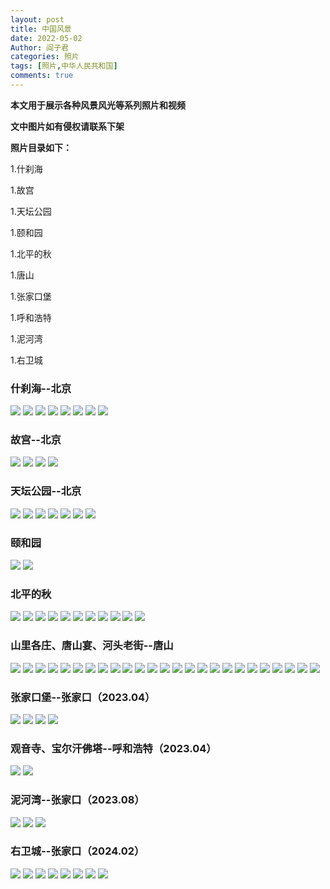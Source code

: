```yaml
---
layout: post
title: 中国风景
date: 2022-05-02
Author: 阎子君
categories: 照片
tags: [照片,中华人民共和国]
comments: true
---
```


**本文用于展示各种风景风光等系列照片和视频**

**文中图片如有侵权请联系下架**

**照片目录如下：**

1.什刹海

1.故宫

1.天坛公园

1.颐和园

1.北平的秋

1.唐山

1.张家口堡

1.呼和浩特

1.泥河湾

1.右卫城

### 什刹海--北京

<img src="/images/Pictures/1.jpeg"/>

<img src="/images/Pictures/2.jpeg"/>

<img src="/images/Pictures/3.jpeg"/>

<img src="/images/Pictures/4.jpeg"/>

<img src="/images/Pictures/5.jpeg"/>

<img src="/images/Pictures/6.jpeg"/>

<img src="/images/Pictures/7.jpeg"/>

<img src="/images/Pictures/8.jpeg"/>

### 故宫--北京

<img src="/images/Pictures/40.webp"/>

<img src="/images/Pictures/41.webp"/>

<img src="/images/Pictures/42.webp"/>

<img src="/images/Pictures/43.webp"/>

### 天坛公园--北京

<img src="/images/Pictures/49.webp"/>

<img src="/images/Pictures/50.webp"/>

<img src="/images/Pictures/51.webp"/>

<img src="/images/Pictures/52.webp"/>

<img src="/images/Pictures/53.webp"/>

<img src="/images/Pictures/54.webp"/>

<img src="/images/Pictures/55.webp"/>

### 颐和园

<img src="/images/Pictures/93.webp"/>

<img src="/images/Pictures/94.webp"/>

### 北平的秋

<img src="/images/Pictures/29.webp"/>

<img src="/images/Pictures/30.webp"/>

<img src="/images/Pictures/31.webp"/>

<img src="/images/Pictures/32.webp"/>

<img src="/images/Pictures/33.webp"/>

<img src="/images/Pictures/34.webp"/>

<img src="/images/Pictures/35.webp"/>

<img src="/images/Pictures/36.webp"/>

<img src="/images/Pictures/37.webp"/>

<img src="/images/Pictures/38.webp"/>

<img src="/images/Pictures/39.webp"/>

### 山里各庄、唐山宴、河头老街--唐山

<img src="/images/Pictures/23.PNG"/>

<img src="/images/Pictures/21.PNG"/>

<img src="/images/Pictures/13.PNG"/>

<img src="/images/Pictures/28.PNG"/>

<img src="/images/Pictures/15.PNG"/>

<img src="/images/Pictures/16.PNG"/>

<img src="/images/Pictures/20.PNG"/>

<img src="/images/Pictures/22.PNG"/>

<img src="/images/Pictures/9.PNG"/>

<img src="/images/Pictures/10.PNG"/>

<img src="/images/Pictures/11.PNG"/>

<img src="/images/Pictures/12.PNG"/>

<img src="/images/Pictures/14.PNG"/>

<img src="/images/Pictures/24.PNG"/>

<img src="/images/Pictures/25.PNG"/>

<img src="/images/Pictures/26.PNG"/>

<img src="/images/Pictures/27.PNG"/>

<img src="/images/Pictures/17.PNG"/>

<img src="/images/Pictures/18.PNG"/>

<img src="/images/Pictures/19.PNG"/>

<img src="/images/Pictures/ts1.PNG"/>

<img src="/images/Pictures/ts2.PNG"/>

<img src="/images/Pictures/ts3.PNG"/>

<img src="/images/Pictures/ts4.PNG"/>

<img src="/images/Pictures/ts5.PNG"/>

### 张家口堡--张家口（2023.04）

<img src="/images/Pictures/zjk1.JPG"/>

<img src="/images/Pictures/zjk2 .JPG"/>

<img src="/images/Pictures/zjk3.JPG"/>

<img src="/images/Pictures/zjk4.JPG"/>

### 观音寺、宝尔汗佛塔--呼和浩特（2023.04）

<img src="/images/Pictures/gys.JPG"/>

<img src="/images/Pictures/behft.JPG"/>

### 泥河湾--张家口（2023.08）

<img src="/images/Pictures/nhw1.JPG"/>

<img src="/images/Pictures/nhw2.JPG"/>

<img src="/images/Pictures/nhw3.JPG"/>

### 右卫城--张家口（2024.02）

<img src="/images/Pictures/ywc1.PNG"/>

<img src="/images/Pictures/ywc2.PNG"/>

<img src="/images/Pictures/ywc3.PNG"/>

<img src="/images/Pictures/ywc4.PNG"/>

<img src="/images/Pictures/ywc5.PNG"/>

<img src="/images/Pictures/ywc6.PNG"/>

<img src="/images/Pictures/ywc7.PNG"/>

<img src="/images/Pictures/ywc8.PNG"/>
